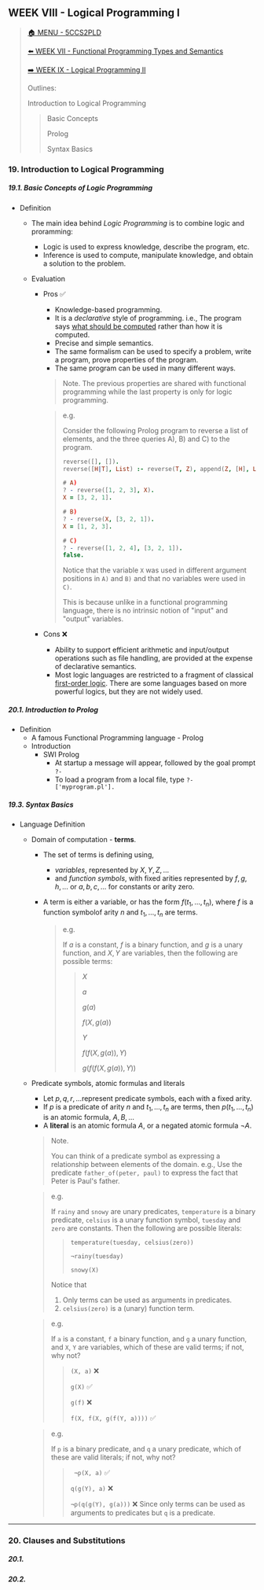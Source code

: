 ## WEEK VIII - Logical Programming I

>[🏠 MENU - 5CCS2PLD](year2/5ccs2pld.md)
>
>[⬅️ WEEK VII - Functional Programming Types and Semantics](year2/5ccs2pld/w7.md)
>
>[➡️ WEEK IX - Logical Programming II](year2/5ccs2pld/w8.md)
>
>Outlines:
>
>Introduction to Logical Programming
>
>> Basic Concepts
>>
>> Prolog
>>
>> Syntax Basics
>
>

### 19. Introduction to Logical Programming

##### 19.1. Basic Concepts of Logic Programming

- Definition

  - The main idea behind *Logic Programming* is to combine logic and proramming: 

    - Logic is used to express knowledge, describe the program, etc. 
    - Inference is used to compute, manipulate knowledge, and obtain a solution to the problem. 

  - Evaluation

    - Pros ✅

      - Knowledge-based programming. 
      - It is a *declarative* style of programming. i.e., The program says <u>what should be computed</u> rather than how it is computed. 
      - Precise and simple semantics. 
      - The same formalism can be used to specify a problem, write a program, prove properties of the program. 
      - The same program can be used in many different ways.

      > Note. The previous properties are shared with functional programming while the last property is only for logic programming. 

      > e.g.
      >
      > Consider the following Prolog program to reverse a list of elements, and the three queries A), B) and C) to the program.
      >
      > ```Prolog
      > reverse([], []). 
      > reverse([H|T], List) :- reverse(T, Z), append(Z, [H], List). 
      > 
      > # A)
      > ? - reverse([1, 2, 3], X). 
      > X = [3, 2, 1].
      > 
      > # B)
      > ? - reverse(X, [3, 2, 1]). 
      > X = [1, 2, 3]. 
      > 
      > # C)
      > ? - reverse([1, 2, 4], [3, 2, 1]). 
      > false. 
      > 
      > ```
      >
      > Notice that the variable `X` was used in different argument positions in `A)` and `B)` and that no variables were used in `C)`. 
      >
      > This is because unlike in a functional programming language, there is no intrinsic notion of "input" and "output" variables. 

    - Cons ❌

      - Ability to support efficient arithmetic and input/output operations such as file handling, are provided at the expense of declarative semantics. 
      - Most logic languages are restricted to a fragment of classical <u>first-order logic</u>. There are some languages based on more powerful logics, but they are not widely used. 

##### 20.1. Introduction to Prolog

- Definition
  - A famous Functional Programming language - Prolog
  - Introduction
    - SWI Prolog
      - At startup a message will appear, followed by the goal prompt `?-`
      - To load a program from a local file, type `?- ['myprogram.pl'].`
  

##### 19.3. Syntax Basics

- Language Definition

  - Domain of computation - **terms**. 

    - The set of terms is defining using, 

      - *variables*, represented by $X, Y, Z, ...$
      - and *function symbols*, with fixed arities represented by $f, g, h, ...$ or $a, b, c, ...$ for constants or arity zero. 

    - A term is either a variable, or has the form $f(t_1, ..., t_n)$, where $f$ is a function symbolof arity $n$ and $t_1, ..., t_n$ are terms. 

      > e.g.
      >
      > If $a$ is a constant, $f$ is a binary function, and $g$ is a unary function, and $X, Y$ are variables, then the following are possible terms:
      >
      > > $X$​
      > >
      > > $a$
      > >
      > > $g(a)$
      > >
      > > $f(X, g(a))$
      > >
      > > $Y$
      > >
      > > $f(f(X, g(a)), Y)$​
      > >
      > > $g(f(f(X, g(a)), Y))$

  - Predicate symbols, atomic formulas and literals

    - Let $p, q, r, ...$​ represent predicate symbols, each with a fixed arity.
    - If $p$ is a predicate of arity $n$ and $t_1, ..., t_n$ are terms, then $p(t_1, ..., t_n)$ is an atomic formula, $A, B, ...$
    - A **literal** is an atomic formula $A$, or a negated atomic formula $\neg A$. 

    > Note. 
    >
    > You can think of a predicate symbol as expressing a relationship between elements of the domain. e.g., Use the predicate `father_of(peter, paul)` to express the fact that Peter is Paul's father. 

    > e.g.
    >
    > If `rainy` and `snowy` are unary predicates, `temperature` is a binary predicate, `celsius` is a unary function symbol, `tuesday` and `zero` are constants. Then the following are possible literals: 
    >
    > >`temperature(tuesday, celsius(zero))`
    > >
    > >`¬rainy(tuesday)`
    > >
    > >`snowy(X)`
    >
    > Notice that 
    >
    > 1. Only terms can be used as arguments in predicates. 
    > 2. `celsius(zero)` is a (unary) function term. 

    > e.g.
    >
    > If `a` is a constant, `f` a binary function, and `g` a unary function, and `X`, `Y` are variables, which of these are valid terms; if not, why not?
    >
    > >`(X, a)` ❌
    > >
    > >`g(X)` ✅
    > >
    > >`g(f)` ❌
    > >
    > >`f(X, f(X, g(f(Y, a))))` ✅

    > e.g.
    >
    > If `p` is a binary predicate, and `q` a unary predicate, which of these are valid literals; if not, why not?
    >
    > >` ¬p(X, a)` ✅
    > >
    > >`q(g(Y), a)` ❌
    > >
    > >`¬p(q(g(Y), g(a)))` ❌ Since only terms can be used as arguments to predicates but `q` is a predicate.  

---

### 20. Clauses and Substitutions

##### 20.1. 



##### 20.2. 
